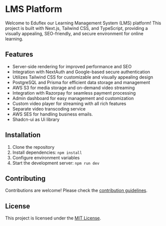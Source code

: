 # LMS Platform

Welcome to Eduflex our Learning Management System (LMS) platform! This project is built with Next.js, Tailwind CSS, and TypeScript, providing a visually appealing, SEO-friendly, and secure environment for online learning.

## Features

- Server-side rendering for improved performance and SEO
- Integration with NextAuth and Google-based secure authentication
- Utilizes Tailwind CSS for customizable and visually appealing design
- PostgreSQL and Prisma for efficient data storage and management
- AWS S3 for media storage and on-demand video streaming
- Integration with Razorpay for seamless payment processing
- Admin dashboard for easy management and customization
- Custom video player for streaming with all rich features
- Separate video transcoding service
- AWS SES for handling business emails.
- Shadcn-ui as Ui library

## Installation

1. Clone the repository
2. Install dependencies: `npm install`
3. Configure environment variables
4. Start the development server: `npm run dev`

## Contributing

Contributions are welcome! Please check the [contribution guidelines](CONTRIBUTING.md).

## License

This project is licensed under the [MIT License](LICENSE).
